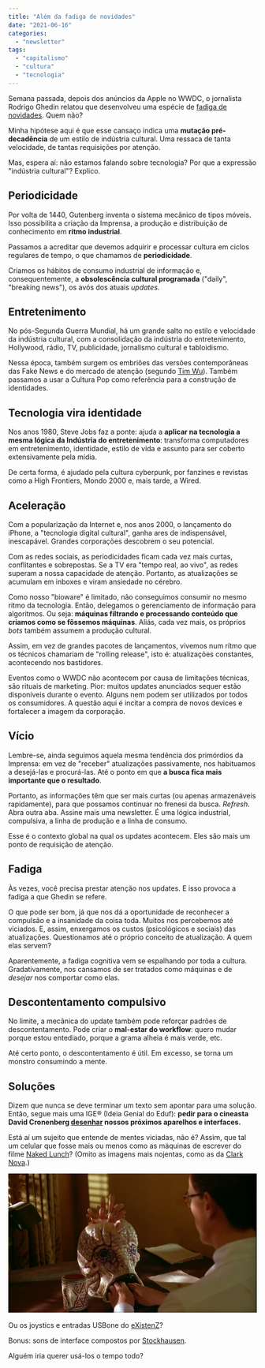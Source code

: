 ```yaml
---
title: "Além da fadiga de novidades"
date: "2021-06-16"
categories: 
  - "newsletter"
tags: 
  - "capitalismo"
  - "cultura"
  - "tecnologia"
---
```


Semana passada, depois dos anúncios da Apple no WWDC, o jornalista Rodrigo Ghedin relatou que desenvolveu uma espécie de [fadiga de novidades](https://manualdousuario.net/fadiga-novidades-apple/). Quem não?

Minha hipótese aqui é que esse cansaço indica uma **mutação pré-decadência** de um estilo de indústria cultural. Uma ressaca de tanta velocidade, de tantas requisições por atenção.

Mas, espera aí: não estamos falando sobre tecnologia? Por que a expressão "indústria cultural"? Explico.

## Periodicidade

Por volta de 1440, Gutenberg inventa o sistema mecânico de tipos móveis. Isso possibilita a criação da Imprensa, a produção e distribuição de conhecimento em **ritmo industrial**.

Passamos a acreditar que devemos adquirir e processar cultura em ciclos regulares de tempo, o que chamamos de **periodicidade**.

Criamos os hábitos de consumo industrial de informação e, consequentemente, a **obsolescência cultural programada** ("daily", "breaking news"), os avós dos atuais _updates_.

## Entretenimento

No pós-Segunda Guerra Mundial, há um grande salto no estilo e velocidade da indústria cultural, com a consolidação da indústria do entretenimento, Hollywood, rádio, TV, publicidade, jornalismo cultural e tabloidismo.

Nessa época, também surgem os embriões das versões contemporâneas das Fake News e do mercado de atenção (segundo [Tim Wu](https://www.amazon.com.br/Attention-Merchants-Scramble-Inside-Heads/dp/0804170045?__mk_pt_BR=%C3%85M%C3%85%C5%BD%C3%95%C3%91&dchild=1&keywords=tim+wu&qid=1623678654&sr=8-2&linkCode=ll1&tag=eduf-20&linkId=fcdc764aeefd83c8b18056f338e297ad&language=pt_BR&ref_=as_li_ss_tl)). Também passamos a usar a Cultura Pop como referência para a construção de identidades.

## Tecnologia vira identidade

Nos anos 1980, Steve Jobs faz a ponte: ajuda a **aplicar na tecnologia a mesma lógica da Indústria do entretenimento**: transforma computadores em entretenimento, identidade, estilo de vida e assunto para ser coberto extensivamente pela mídia.

De certa forma, é ajudado pela cultura cyberpunk, por fanzines e revistas como a High Frontiers, Mondo 2000 e, mais tarde, a Wired.

## Aceleração

Com a popularização da Internet e, nos anos 2000, o lançamento do iPhone, a "tecnologia digital cultural", ganha ares de indispensável, inescapável. Grandes corporações descobrem o seu potencial.

Com as redes sociais, as periodicidades ficam cada vez mais curtas, conflitantes e sobrepostas. Se a TV era "tempo real, ao vivo", as redes superam a nossa capacidade de atenção. Portanto, as atualizações se acumulam em inboxes e viram ansiedade no cérebro.

Como nosso "bioware" é limitado, não conseguimos consumir no mesmo ritmo da tecnologia. Então, delegamos o gerenciamento de informação para algoritmos. Ou seja: **máquinas filtrando e processando conteúdo que criamos como se fôssemos máquinas**. Aliás, cada vez mais, os próprios _bots_ também assumem a produção cultural.

Assim, em vez de grandes pacotes de lançamentos, vivemos num rítmo que os técnicos chamariam de "rolling release", isto é: atualizações constantes, acontecendo nos bastidores.

Eventos como o WWDC não acontecem por causa de limitações técnicas, são rituais de marketing. Pior: muitos updates anunciados sequer estão disponíveis durante o evento. Alguns nem podem ser utilizados por todos os consumidores. A questão aqui é incitar a compra de novos devices e fortalecer a imagem da corporação.

## Vício

Lembre-se, ainda seguimos aquela mesma tendência dos primórdios da Imprensa: em vez de "receber" atualizações passivamente, nos habituamos a desejá-las e procurá-las. Até o ponto em que **a busca fica mais importante que o resultado**.

Portanto, as informações têm que ser mais curtas (ou apenas armazenáveis rapidamente), para que possamos continuar no frenesi da busca. _Refresh_. Abra outra aba. Assine mais uma newsletter. É uma lógica industrial, compulsiva, a linha de produção e a linha de consumo.

Esse é o contexto global na qual os updates acontecem. Eles são mais um ponto de requisição de atenção.

## Fadiga

Às vezes, você precisa prestar atenção nos updates. E isso provoca a fadiga a que Ghedin se refere.

O que pode ser bom, já que nos dá a oportunidade de reconhecer a compulsão e a insanidade da coisa toda. Muitos nos percebemos até viciados. E, assim, enxergamos os custos (psicológicos e sociais) das atualizações. Questionamos até o próprio conceito de atualização. A quem elas servem?

Aparentemente, a fadiga cognitiva vem se espalhando por toda a cultura. Gradativamente, nos cansamos de ser tratados como máquinas e de _desejar_ nos comportar como elas.

## Descontentamento compulsivo

No limite, a mecânica do update também pode reforçar padrões de descontentamento. Pode criar o **mal-estar do workflow**: quero mudar porque estou entediado, porque a grama alheia é mais verde, etc.

Até certo ponto, o descontentamento é útil. Em excesso, se torna um monstro consumindo a mente.

## Soluções

Dizem que nunca se deve terminar um texto sem apontar para uma solução. Então, segue mais uma IGE® (Ideia Genial do Eduf): **pedir para o cineasta David Cronenberg [desenhar](http://cronenbergmuseum.tiff.net/artefacts-artifacts-eng.html) nossos próximos aparelhos e interfaces.**

Está aí um sujeito que entende de mentes viciadas, não é? Assim, que tal um celular que fosse mais ou menos como as máquinas de escrever do filme [Naked Lunch](https://en.wikipedia.org/wiki/Naked_Lunch_(film))? (Omito as imagens mais nojentas, como as da [Clark Nova](https://www.themortonreport.com/2013/04/16/Naked%20Lunch%20clark%20nova%20%28350x197%29.jpg).)

![Typewritter do Naked Lunch](images/naked.jpg)

Ou os joystics e entradas USBone do [eXistenZ](https://www.youtube.com/watch?v=W1fkINKMwHA)?

Bonus: sons de interface compostos por [Stockhausen](https://www.youtube.com/watch?v=vdIe2CrorMM).

Alguém iria querer usá-los o tempo todo?
